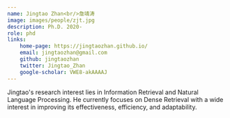 ```yaml
---  
name: Jingtao Zhan<br/>詹靖涛
image: images/people/zjt.jpg  
description: Ph.D. 2020-  
role: phd  
links: 
    home-page: https://jingtaozhan.github.io/   
    email: jingtaozhan@gmail.com   
    github: jingtaozhan   
    twitter: Jingtao_Zhan  
    google-scholar: VWE8-akAAAAJ   
--- 
```


Jingtao's research interest lies in Information Retrieval and Natural Language Processing. He currently focuses on Dense Retrieval with a wide interest in improving its effectiveness, efficiency, and adaptability.